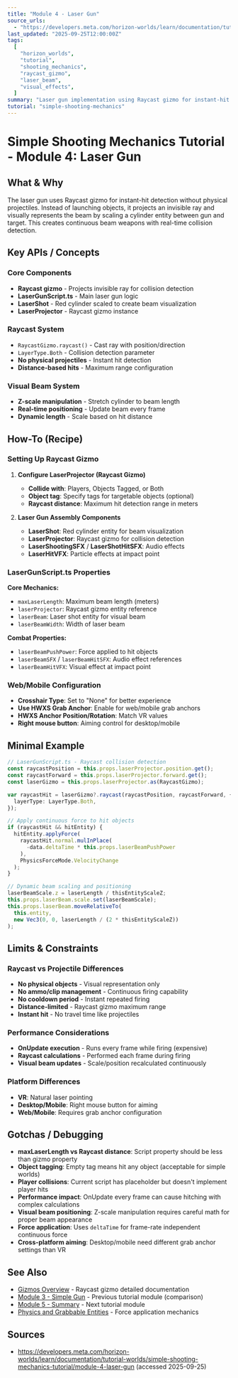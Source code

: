 ```yaml
---
title: "Module 4 - Laser Gun"
source_urls:
  - "https://developers.meta.com/horizon-worlds/learn/documentation/tutorial-worlds/simple-shooting-mechanics-tutorial/module-4-laser-gun"
last_updated: "2025-09-25T12:00:00Z"
tags:
  [
    "horizon_worlds",
    "tutorial",
    "shooting_mechanics",
    "raycast_gizmo",
    "laser_beam",
    "visual_effects",
  ]
summary: "Laser gun implementation using Raycast gizmo for instant-hit mechanics with dynamic beam visualization and continuous damage."
tutorial: "simple-shooting-mechanics"
---
```


# Simple Shooting Mechanics Tutorial - Module 4: Laser Gun

## What & Why

The laser gun uses Raycast gizmo for instant-hit detection without physical projectiles. Instead of launching objects, it projects an invisible ray and visually represents the beam by scaling a cylinder entity between gun and target. This creates continuous beam weapons with real-time collision detection.

## Key APIs / Concepts

### Core Components

- **Raycast gizmo** - Projects invisible ray for collision detection
- **LaserGunScript.ts** - Main laser gun logic
- **LaserShot** - Red cylinder scaled to create beam visualization
- **LaserProjector** - Raycast gizmo instance

### Raycast System

- `RaycastGizmo.raycast()` - Cast ray with position/direction
- `LayerType.Both` - Collision detection parameter
- **No physical projectiles** - Instant hit detection
- **Distance-based hits** - Maximum range configuration

### Visual Beam System

- **Z-scale manipulation** - Stretch cylinder to beam length
- **Real-time positioning** - Update beam every frame
- **Dynamic length** - Scale based on hit distance

## How-To (Recipe)

### Setting Up Raycast Gizmo

1. **Configure LaserProjector (Raycast Gizmo)**

   - **Collide with**: Players, Objects Tagged, or Both
   - **Object tag**: Specify tags for targetable objects (optional)
   - **Raycast distance**: Maximum hit detection range in meters

2. **Laser Gun Assembly Components**
   - **LaserShot**: Red cylinder entity for beam visualization
   - **LaserProjector**: Raycast gizmo for collision detection
   - **LaserShootingSFX** / **LaserShotHitSFX**: Audio effects
   - **LaserHitVFX**: Particle effects at impact point

### LaserGunScript.ts Properties

**Core Mechanics:**

- `maxLaserLength`: Maximum beam length (meters)
- `laserProjector`: Raycast gizmo entity reference
- `laserBeam`: Laser shot entity for visual beam
- `laserBeamWidth`: Width of laser beam

**Combat Properties:**

- `laserBeamPushPower`: Force applied to hit objects
- `laserBeamSFX` / `laserBeamHitSFX`: Audio effect references
- `laserBeamHitVFX`: Visual effect at impact point

### Web/Mobile Configuration

- **Crosshair Type**: Set to "None" for better experience
- **Use HWXS Grab Anchor**: Enable for web/mobile grab anchors
- **HWXS Anchor Position/Rotation**: Match VR values
- **Right mouse button**: Aiming control for desktop/mobile

## Minimal Example

```typescript
// LaserGunScript.ts - Raycast collision detection
const raycastPosition = this.props.laserProjector.position.get();
const raycastForward = this.props.laserProjector.forward.get();
const laserGizmo = this.props.laserProjector.as(RaycastGizmo);

var raycastHit = laserGizmo?.raycast(raycastPosition, raycastForward, {
  layerType: LayerType.Both,
});

// Apply continuous force to hit objects
if (raycastHit && hitEntity) {
  hitEntity.applyForce(
    raycastHit.normal.mulInPlace(
      -data.deltaTime * this.props.laserBeamPushPower
    ),
    PhysicsForceMode.VelocityChange
  );
}

// Dynamic beam scaling and positioning
laserBeamScale.z = laserLength / thisEntityScaleZ;
this.props.laserBeam.scale.set(laserBeamScale);
this.props.laserBeam.moveRelativeTo(
  this.entity,
  new Vec3(0, 0, laserLength / (2 * thisEntityScaleZ))
);
```

## Limits & Constraints

### Raycast vs Projectile Differences

- **No physical objects** - Visual representation only
- **No ammo/clip management** - Continuous firing capability
- **No cooldown period** - Instant repeated firing
- **Distance-limited** - Raycast gizmo maximum range
- **Instant hit** - No travel time like projectiles

### Performance Considerations

- **OnUpdate execution** - Runs every frame while firing (expensive)
- **Raycast calculations** - Performed each frame during firing
- **Visual beam updates** - Scale/position recalculated continuously

### Platform Differences

- **VR**: Natural laser pointing
- **Desktop/Mobile**: Right mouse button for aiming
- **Web/Mobile**: Requires grab anchor configuration

## Gotchas / Debugging

- **maxLaserLength vs Raycast distance**: Script property should be less than gizmo property
- **Object tagging**: Empty tag means hit any object (acceptable for simple worlds)
- **Player collisions**: Current script has placeholder but doesn't implement player hits
- **Performance impact**: OnUpdate every frame can cause hitching with complex calculations
- **Visual beam positioning**: Z-scale manipulation requires careful math for proper beam appearance
- **Force application**: Uses `deltaTime` for frame-rate independent continuous force
- **Cross-platform aiming**: Desktop/mobile need different grab anchor settings than VR

## See Also

- [Gizmos Overview](../../gizmos-overview.md) - Raycast gizmo detailed documentation
- [Module 3 - Simple Gun](./03-simple-gun.md) - Previous tutorial module (comparison)
- [Module 5 - Summary](./05-summary.md) - Next tutorial module
- [Physics and Grabbable Entities](../../physics-grabbable-entities.md) - Force application mechanics

## Sources

- https://developers.meta.com/horizon-worlds/learn/documentation/tutorial-worlds/simple-shooting-mechanics-tutorial/module-4-laser-gun (accessed 2025-09-25)

